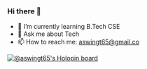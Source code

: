 ### Hi there 👋

- 🌱 I’m currently learning B.Tech CSE
- 💬 Ask me about Tech
- 📫 How to reach me: aswingt65@gmail.co
 


[![@aswingt65's Holopin board](https://holopin.me/aswingt65)](https://holopin.io/@aswingt65)
